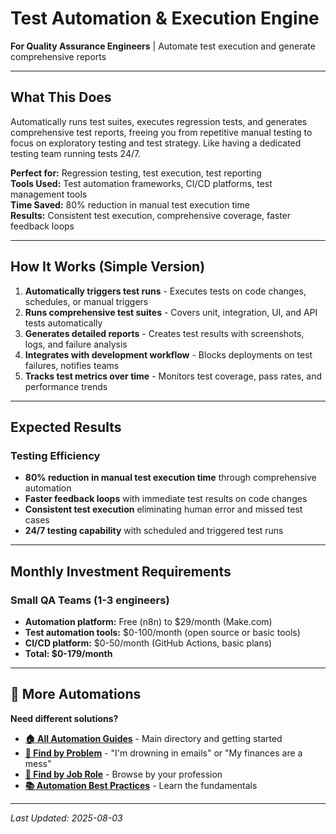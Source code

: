 # Test Automation & Execution Engine

**For Quality Assurance Engineers** | Automate test execution and generate comprehensive reports

---

## What This Does

Automatically runs test suites, executes regression tests, and generates comprehensive test reports, freeing you from repetitive manual testing to focus on exploratory testing and test strategy. Like having a dedicated testing team running tests 24/7.

**Perfect for:** Regression testing, test execution, test reporting  
**Tools Used:** Test automation frameworks, CI/CD platforms, test management tools  
**Time Saved:** 80% reduction in manual test execution time  
**Results:** Consistent test execution, comprehensive coverage, faster feedback loops

---

## How It Works (Simple Version)

1. **Automatically triggers test runs** - Executes tests on code changes, schedules, or manual triggers
2. **Runs comprehensive test suites** - Covers unit, integration, UI, and API tests automatically
3. **Generates detailed reports** - Creates test results with screenshots, logs, and failure analysis
4. **Integrates with development workflow** - Blocks deployments on test failures, notifies teams
5. **Tracks test metrics over time** - Monitors test coverage, pass rates, and performance trends

---

## Expected Results

### Testing Efficiency
- **80% reduction in manual test execution time** through comprehensive automation
- **Faster feedback loops** with immediate test results on code changes
- **Consistent test execution** eliminating human error and missed test cases
- **24/7 testing capability** with scheduled and triggered test runs

---

## Monthly Investment Requirements

### Small QA Teams (1-3 engineers)
- **Automation platform:** Free (n8n) to $29/month (Make.com)
- **Test automation tools:** $0-100/month (open source or basic tools)
- **CI/CD platform:** $0-50/month (GitHub Actions, basic plans)
- **Total: $0-179/month**

---

## 🔗 More Automations

**Need different solutions?**
- **[🏠 All Automation Guides](../../AI%20Automations%20Guide.md)** - Main directory and getting started
- **[🎯 Find by Problem](../../Automation%20Workflows%20by%20Problem.md)** - "I'm drowning in emails" or "My finances are a mess"
- **[👔 Find by Job Role](../../Automation%20Workflows%20by%20Job%20Role.md)** - Browse by your profession
- **[📚 Automation Best Practices](../../Automation%20Best%20Practices.md)** - Learn the fundamentals

---

*Last Updated: 2025-08-03*